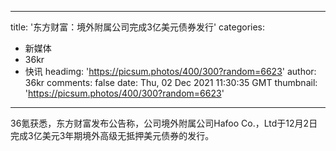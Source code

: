 
---
title: '东方财富：境外附属公司完成3亿美元债券发行'
categories: 
 - 新媒体
 - 36kr
 - 快讯
headimg: 'https://picsum.photos/400/300?random=6623'
author: 36kr
comments: false
date: Thu, 02 Dec 2021 11:30:35 GMT
thumbnail: 'https://picsum.photos/400/300?random=6623'
---

<div>   
36氪获悉，东方财富发布公告称，公司境外附属公司Hafoo Co.，Ltd于12月2日完成3亿美元3年期境外高级无抵押美元债券的发行。  
</div>
            